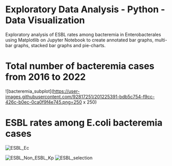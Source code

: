 # Exploratory Data Analysis - Python - Data Visualization

Exploratory analysis of ESBL rates among bacteremia in Enterobacterales using Matplotlib on Jupyter Notebook to create annotated bar graphs, multi-bar graphs, stacked bar graphs and pie-charts.

# Total number of bacteremia cases from 2016 to 2022
![bacteremia_subplot](https://user-images.githubusercontent.com/92817251/201225391-bdb5c754-f9cc-426c-b0ec-0ca0f9f4e745.png=250 x 250)

# ESBL rates among E.coli bacteremia cases
![ESBL_Ec](https://user-images.githubusercontent.com/92817251/201225639-828d4951-1f16-4f58-afb3-dfb516914601.png)


![ESBL_Non_ESBL_Kp](https://user-images.githubusercontent.com/92817251/179058289-a53b9de1-8d72-421d-98c3-afb8416e89a7.png)
![ESBL_selection](https://user-images.githubusercontent.com/92817251/179058315-7d72490e-9651-4d09-b106-5281fa5505ad.png)
